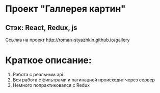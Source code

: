 # Проект "Галлерея картин"

## Стэк: React, Redux, js

Ссылка на проект http://roman-styazhkin.github.io/gallery

# Краткое описание:
1. Работа с реальным api
2. Вся работа с фильтрами и пагинацией происходит через сервер
3. Немного попрактиковался с Redux

